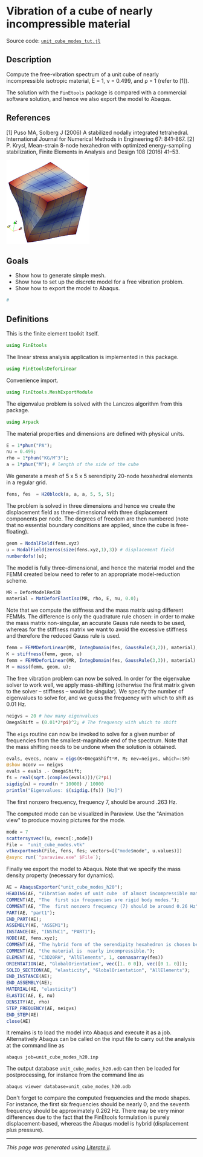 # Vibration of a cube of nearly incompressible material

Source code: [`unit_cube_modes_tut.jl`](unit_cube_modes_tut.jl)

## Description

Compute the free-vibration spectrum of a unit cube of nearly
incompressible isotropic material, E = 1, ν = 0.499, and ρ = 1 (refer to [1]).

The solution with the `FinEtools` package is compared with a commercial
software  solution, and hence we also export the model to Abaqus.

## References

[1] Puso MA, Solberg J (2006) A stabilized nodally integrated tetrahedral.
International Journal for Numerical Methods in Engineering 67: 841-867.
[2] P. Krysl, Mean-strain 8-node hexahedron with optimized energy-sampling
stabilization, Finite Elements in Analysis and Design 108 (2016) 41–53.

![](unit_cube-mode7.png)

## Goals

- Show how to generate simple mesh.
- Show how to set up the discrete model for a free vibration problem.
- Show how to export the model to Abaqus.

```julia
#
```

## Definitions

This is the finite element toolkit itself.

```julia
using FinEtools
```

The linear stress analysis application is implemented in this package.

```julia
using FinEtoolsDeforLinear
```

Convenience import.

```julia
using FinEtools.MeshExportModule
```

The eigenvalue problem is solved with the Lanczos algorithm from this package.

```julia
using Arpack
```

The material properties and dimensions are defined with physical units.

```julia
E = 1*phun("PA");
nu = 0.499;
rho = 1*phun("KG/M^3");
a = 1*phun("M"); # length of the side of the cube
```

We generate a mesh of  5 x 5 x 5 serendipity 20-node hexahedral elements in a
regular grid.

```julia
fens, fes  = H20block(a, a, a, 5, 5, 5);
```

The problem is solved in three dimensions and hence we create the displacement
field as three-dimensional with three displacement components per node. The
degrees of freedom are then numbered  (note that no essential boundary
conditions are applied, since the cube is free-floating).

```julia
geom = NodalField(fens.xyz)
u = NodalField(zeros(size(fens.xyz,1),3)) # displacement field
numberdofs!(u);
```

The model is fully three-dimensional, and hence the material model  and the
FEMM created below need to refer to an appropriate model-reduction scheme.

```julia
MR = DeforModelRed3D
material = MatDeforElastIso(MR, rho, E, nu, 0.0);
```

Note that we compute the stiffness  and the mass matrix using different FEMMs.
The difference  is only the quadrature rule chosen: in order to make the mass
matrix  non-singular, an accurate  Gauss rule  needs to be used, whereas for
the stiffness matrix we want to avoid the excessive stiffness  and therefore
the reduced Gauss rule is used.

```julia
femm = FEMMDeforLinear(MR, IntegDomain(fes, GaussRule(3,2)), material);
K = stiffness(femm, geom, u)
femm = FEMMDeforLinear(MR, IntegDomain(fes, GaussRule(3,3)), material)
M = mass(femm, geom, u);
```

The free vibration problem  can now be solved.   In order for the eigenvalue
solver  to work well, we apply mass-shifting (otherwise the first matrix
given to the solver – stiffness – would be singular). We specify the number
of eigenvalues to solve for, and we  guess the frequency  with which to shift
as 0.01 Hz.

```julia
neigvs = 20 # how many eigenvalues
OmegaShift = (0.01*2*pi)^2; # The frequency with which to shift
```

The `eigs` routine can now be invoked to solve for a given number of
frequencies from the smallest-magnitude end of the spectrum. Note that the
mass shifting  needs to be undone when the solution is obtained.

```julia
evals, evecs, nconv = eigs(K+OmegaShift*M, M; nev=neigvs, which=:SM)
@show nconv == neigvs
evals = evals .- OmegaShift;
fs = real(sqrt.(complex(evals)))/(2*pi)
sigdig(n) = round(n * 10000) / 10000
println("Eigenvalues: $(sigdig.(fs)) [Hz]")
```

The first nonzero frequency, frequency 7, should be around .263 Hz.

The computed mode can be visualized in Paraview. Use the  "Animation view" to
produce moving pictures for the mode.

```julia
mode = 7
scattersysvec!(u, evecs[:,mode])
File =  "unit_cube_modes.vtk"
vtkexportmesh(File, fens, fes; vectors=[("mode$mode", u.values)])
@async run(`"paraview.exe" $File`);
```

Finally  we export the model to Abaqus.  Note that we specify the mass
density property (necessary for dynamics).

```julia
AE = AbaqusExporter("unit_cube_modes_h20");
HEADING(AE, "Vibration modes of unit cube  of almost incompressible material.");
COMMENT(AE, "The  first six frequencies are rigid body modes.");
COMMENT(AE, "The  first nonzero frequency (7) should be around 0.26 Hz");
PART(AE, "part1");
END_PART(AE);
ASSEMBLY(AE, "ASSEM1");
INSTANCE(AE, "INSTNC1", "PART1");
NODE(AE, fens.xyz);
COMMENT(AE, "The hybrid form of the serendipity hexahedron is chosen because");
COMMENT(AE, "the material is  nearly incompressible.");
ELEMENT(AE, "C3D20RH", "AllElements", 1, connasarray(fes))
ORIENTATION(AE, "GlobalOrientation", vec([1. 0 0]), vec([0 1. 0]));
SOLID_SECTION(AE, "elasticity", "GlobalOrientation", "AllElements");
END_INSTANCE(AE);
END_ASSEMBLY(AE);
MATERIAL(AE, "elasticity")
ELASTIC(AE, E, nu)
DENSITY(AE, rho)
STEP_FREQUENCY(AE, neigvs)
END_STEP(AE)
close(AE)
```

It remains is to load the model into Abaqus and execute it as a job.
Alternatively Abaqus can be called on the input file to carry out the
analysis at the command line as

```
abaqus job=unit_cube_modes_h20.inp
```

The output database `unit_cube_modes_h20.odb` can then be loaded for
postprocessing, for instance from the command line as

```
abaqus viewer database=unit_cube_modes_h20.odb
```

Don't forget to compare the computed frequencies and the mode shapes.  For
instance, the first six frequencies should be nearly 0, and the seventh
frequency should be approximately  0.262 Hz. There may be  very minor
differences due to the fact that  the FinEtools formulation is purely
displacement-based, whereas the Abaqus model is hybrid (displacement plus
pressure).

---

*This page was generated using [Literate.jl](https://github.com/fredrikekre/Literate.jl).*

